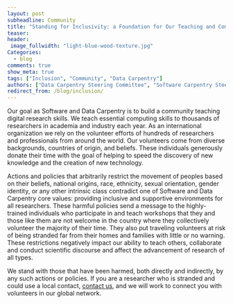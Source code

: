 ```yaml
---
layout: post  
subheadline: Community  
title: "Standing for Inclusivity: a Foundation for Our Teaching and Community"  
teaser:  
header:  
 image_fullwidth: "light-blue-wood-texture.jpg"  
Categories:  
  - blog  
comments: true  
show_meta: true    
tags: ["Inclusion", "Community", "Data Carpentry"]
authors: ["Data Carpentry Steering Committee", "Software Carpentry Steering Committee", "Staff"]    
redirect_from: /blog/inclusion/
---
```


Our goal as Software and Data Carpentry is to build a community teaching digital research skills. We teach essential computing skills to thousands of researchers in academia and industry each year. As an international organization we rely on the volunteer efforts of hundreds of researchers and professionals from around the world. Our volunteers come from diverse backgrounds, countries of origin, and beliefs. These individuals generously donate their time with the goal of helping to speed the discovery of new knowledge and the creation of new technology.

Actions and policies that arbitrarily restrict the movement of peoples based on their beliefs, national origins, race, ethnicity, sexual orientation, gender identity, or any other intrinsic class contradict one of Software and Data Carpentry core values: providing inclusive and supportive environments for all researchers. These harmful policies  send a message to the highly-trained individuals who participate in and teach workshops that they and those like them are not welcome in the country where they collectively volunteer the majority of their time. They also put traveling volunteers at risk of being stranded far from their homes and families with little or no warning. These restrictions negatively impact our ability to teach others, collaborate and conduct scientific discourse and affect the advancement of research of all types.

We stand with those that have been harmed, both directly and indirectly, by any such actions or policies. If you are a researcher who is stranded and could use a local contact, [contact us](mailto:travel-support@carpentries.org), and we will work to connect you with volunteers in our global network.
